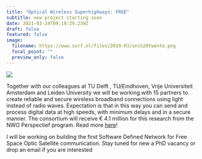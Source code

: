 ```yaml
---
title: "Optical Wireless Superhighways: FREE"
subtitle: new project starting soon
date: 2021-03-24T09:19:29.239Z
draft: false
featured: false
image:
  filename: https://www.surf.nl/files/2019-03/uni%20twente.png
  focal_point: ""
  preview_only: false
---
```

![](https://dutchopticscentre.com/wp-content/uploads/2021/03/TTW-FREE.png)





Together with our colleagues at TU Delft , TU/Eindhoven, Vrije Universiteit Amsterdam and Leiden University we will be working with 15 partners to create reliable and secure wireless broadband connections using light instead of radio waves. Expectation is that in this way you can send and process digital data at high speeds, with minimum delays and in a secure manner. The consortium will receive € 4.1 million for this research from the NWO Perspectief program.
Read more [here](https://dutchopticscentre.com/news/optical-wireless-superhighways-free-photons-at-home-and-in-space-free/)!

I will be working on building the first Software Defined Network for Free Space Optic Satellite communication. Stay tuned for new a PhD vacancy or drop an email if you are interested